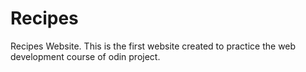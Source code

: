 # Recipes
Recipes Website.
This is the first website created to practice the web development course of odin project.
